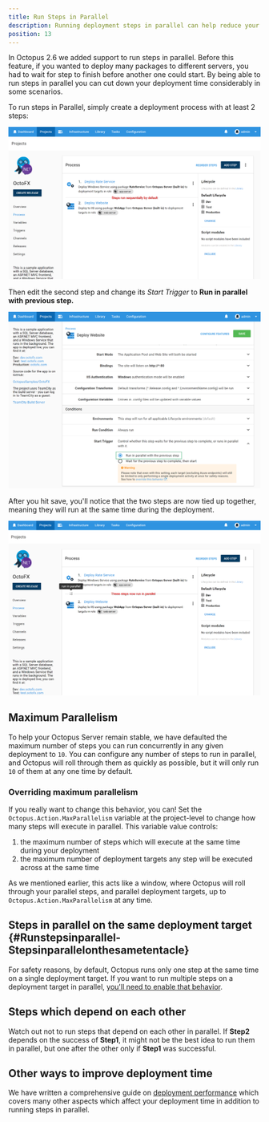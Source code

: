 ```yaml
---
title: Run Steps in Parallel
description: Running deployment steps in parallel can help reduce your deployment times.
position: 13
---
```


In Octopus 2.6 we added support to run steps in parallel. Before this feature, if you wanted to deploy many packages to different servers, you had to wait for step to finish before another one could start. By being able to run steps in parallel you can cut down your deployment time considerably in some scenarios.

To run steps in Parallel, simply create a deployment process with at least 2 steps:

![](run-steps-in-parallel-sequential-by-default.png "width=500")

Then edit the second step and change its *Start Trigger* to **Run in parallel with previous step.**

![](run-steps-in-parallel-configure.png "width=500")

After you hit save, you'll notice that the two steps are now tied up together, meaning they will run at the same time during the deployment.

![](run-steps-in-parallel-now-in-parallel.png "width=500")

## Maximum Parallelism

To help your Octopus Server remain stable, we have defaulted the maximum number of steps you can run concurrently in any given deployment to `10`. You can configure any number of steps to run in parallel, and Octopus will roll through them as quickly as possible, but it will only run `10` of them at any one time by default.

### Overriding maximum parallelism

If you really want to change this behavior, you can! Set the `Octopus.Action.MaxParallelism` variable at the project-level to change how many steps will execute in parallel. This variable value controls:

1. the maximum number of steps which will execute at the same time during your deployment
2. the maximum number of deployment targets any step will be executed across at the same time

As we mentioned earlier, this acts like a window, where Octopus will roll through your parallel steps, and parallel deployment targets, up to `Octopus.Action.MaxParallelism` at any time.

## Steps in parallel on the same deployment target {#Runstepsinparallel-Stepsinparallelonthesametentacle}

For safety reasons, by default, Octopus runs only one step at the same time on a single deployment target. If you want to run multiple steps on a deployment target in parallel, [you'll need to enable that behavior](/docs/administration/run-multiple-processes-on-a-tentacle-simultaneously.md).

## Steps which depend on each other

Watch out not to run steps that depend on each other in parallel. If **Step2** depends on the success of **Step1**, it might not be the best idea to run them in parallel, but one after the other only if **Step1** was successful.

## Other ways to improve deployment time

We have written a comprehensive guide on [deployment performance](/docs/deployment-process/performance.md) which covers many other aspects which affect your deployment time in addition to running steps in parallel.
